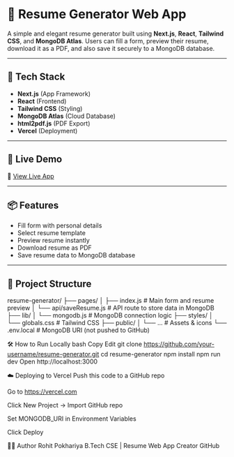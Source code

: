# 📝 Resume Generator Web App

A simple and elegant resume generator built using **Next.js**, **React**, **Tailwind CSS**, and **MongoDB Atlas**. Users can fill a form, preview their resume, download it as a PDF, and also save it securely to a MongoDB database.

---

## 🔧 Tech Stack

- **Next.js** (App Framework)
- **React** (Frontend)
- **Tailwind CSS** (Styling)
- **MongoDB Atlas** (Cloud Database)
- **html2pdf.js** (PDF Export)
- **Vercel** (Deployment)

---

## 🚀 Live Demo

🔗 [View Live App](https://resume-generator-gigq.vercel.app/)  


---

## 📦 Features

- Fill form with personal details
- Select resume template
- Preview resume instantly
- Download resume as PDF
- Save resume data to MongoDB database

---

## 📂 Project Structure

resume-generator/
├── pages/
│ ├── index.js # Main form and resume preview
│ └── api/saveResume.js # API route to store data in MongoDB
├── lib/
│ └── mongodb.js # MongoDB connection logic
├── styles/
│ └── globals.css # Tailwind CSS
├── public/
│ └── ... # Assets & icons
└── .env.local # MongoDB URI (not pushed to GitHub)

🛠️ How to Run Locally
bash
Copy
Edit
git clone https://github.com/your-username/resume-generator.git
cd resume-generator
npm install
npm run dev
Open http://localhost:3000

☁️ Deploying to Vercel
Push this code to a GitHub repo

Go to https://vercel.com

Click New Project → Import GitHub repo

Set MONGODB_URI in Environment Variables

Click Deploy

🙋‍♂️ Author
Rohit Pokhariya
B.Tech CSE | Resume Web App Creator
GitHub

